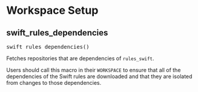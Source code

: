 <!-- Generated with Stardoc, Do Not Edit! -->
# Workspace Setup
<a id="#swift_rules_dependencies"></a>

## swift_rules_dependencies

<pre>
swift_rules_dependencies()
</pre>

Fetches repositories that are dependencies of `rules_swift`.

Users should call this macro in their `WORKSPACE` to ensure that all of the
dependencies of the Swift rules are downloaded and that they are isolated
from changes to those dependencies.




